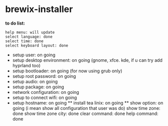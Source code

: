 # brewix-installer

<b>to do list:</b>

    help menu: will update
    select language: done
    select time: done
    select keyboard layout: done
 *  setup user: on going
 *  setup desktop environment: on going (gnome, xfce. kde, if u can try add hyprland too)
 *  setup bootloader: on going (for now using grub only)
 *  setup root password: on going
 *  setup audio: on going
 *  setup package: on going
 *  network configuration: on going
 *  setup to connect wifi: on going
 *  setup hostname: on going
**  install tea linix: on going
**  show option: on going (i mean show all configuration that user was do)
    show time zone: done
    show time zone city: done
    clear command: done
    help command: done
